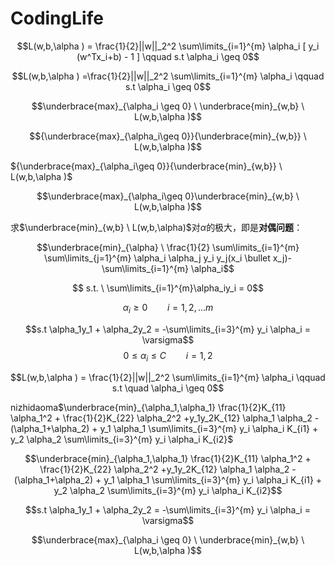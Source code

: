 # CodingLife

$$L(w,b,\alpha ) = \frac{1}{2}||w||_2^2 \sum\limits_{i=1}^{m} \alpha_i [ y_i (w^Tx_i+b) - 1 ] \qquad s.t \alpha_i \geq 0$$

$$L(w,b,\alpha ) =\frac{1}{2}||w||_2^2 \sum\limits_{i=1}^{m} \alpha_i  \qquad s.t \alpha_i \geq 0$$ 

$$\underbrace{max}_{\alpha_i \geq 0} \ \underbrace{min}_{w,b} \ L(w,b,\alpha )$$

$${\underbrace{max}_{\alpha_i\geq 0}}{\underbrace{min}_{w,b}} \ L(w,b,\alpha )$$

${\underbrace{max}_{\alpha_i\geq 0}}{\underbrace{min}_{w,b}} \ L(w,b,\alpha )$

$$\underbrace{max}_{\alpha_i\geq 0}\underbrace{min}_{w,b} \ L(w,b,\alpha )$$

求$\underbrace{min}_{w,b} \ L(w,b,\alpha)$对$\alpha$的极大，即是**对偶问题**：

$$\underbrace{min}_{\alpha} \ \frac{1}{2} \sum\limits_{i=1}^{m} \sum\limits_{j=1}^{m} \alpha_i \alpha_j y_i y_j(x_i \bullet x_j)-\sum\limits_{i=1}^{m} \alpha_i$$

$$ s.t. \ \sum\limits_{i=1}^{m}\alpha_iy_i = 0$$

$$ \alpha_i \geq 0  \qquad i=1,2,...m $$

$$s.t \alpha_1y_1 + \alpha_2y_2 = -\sum\limits_{i=3}^{m} y_i \alpha_i = \varsigma$$
$$ 0 \leq \alpha_i \leq C \qquad i=1,2 $$

$$L(w,b,\alpha ) = \frac{1}{2}||w||_2^2 \sum\limits_{i=1}^{m} \alpha_i \qquad s.t \quad \alpha_i \geq 0$$

nizhidaoma$\underbrace{min}_{\alpha_1,\alpha_1} \frac{1}{2}K_{11} \alpha_1^2 + \frac{1}{2}K_{22} \alpha_2^2 +y_1y_2K_{12} \alpha_1 \alpha_2 - (\alpha_1+\alpha_2) + y_1 \alpha_1 \sum\limits_{i=3}^{m} y_i \alpha_i K_{i1} + y_2 \alpha_2 \sum\limits_{i=3}^{m} y_i \alpha_i K_{i2}$

$$\underbrace{min}_{\alpha_1,\alpha_1} \frac{1}{2}K_{11} \alpha_1^2 + \frac{1}{2}K_{22} \alpha_2^2 +y_1y_2K_{12} \alpha_1 \alpha_2 - (\alpha_1+\alpha_2) + y_1 \alpha_1 \sum\limits_{i=3}^{m} y_i \alpha_i K_{i1} + y_2 \alpha_2 \sum\limits_{i=3}^{m} y_i \alpha_i K_{i2}$$

$$s.t \alpha_1y_1 + \alpha_2y_2 = -\sum\limits_{i=3}^{m} y_i \alpha_i = \varsigma$$

$$\underbrace{max}_{\alpha_i \geq 0} \ \underbrace{min}_{w,b} \ L(w,b,\alpha )$$